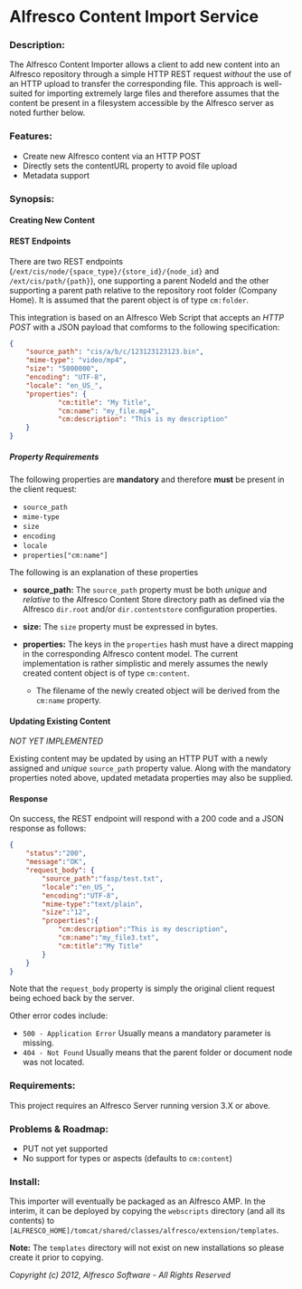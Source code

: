 # Alfresco Content Import Service

### Description:

The Alfresco Content Importer allows a client to add new content into an Alfresco repository through a simple HTTP REST request *without* the use of an HTTP upload to transfer the corresponding file. This approach is well-suited for importing extremely large files and therefore assumes that the content be present in a filesystem accessible by the Alfresco server as noted further below.

### Features:

  * Create new Alfresco content via an HTTP POST
  * Directly sets the contentURL property to avoid file upload
  * Metadata support

### Synopsis:

#### Creating New Content

#### REST Endpoints
There are two REST endpoints (`/ext/cis/node/{space_type}/{store_id}/{node_id}` and `/ext/cis/path/{path}`), one supporting a parent NodeId and the other supporting a parent path relative to the repository root folder (Company Home). It is assumed that the parent object is of type `cm:folder`.

This integration is based on an Alfresco Web Script that accepts an *HTTP POST* with a JSON payload that comforms to the following specification:

```json
{
	"source_path": "cis/a/b/c/123123123123.bin",
	"mime-type": "video/mp4",
	"size": "5000000",
	"encoding": "UTF-8",
	"locale": "en_US_",
	"properties": {
			"cm:title": "My Title",
			"cm:name": "my_file.mp4",
			"cm:description": "This is my description"
	}
}
```

##### Property Requirements
The following properties are **mandatory** and therefore **must** be present in the client request:
  * `source_path`
  * `mime-type`
  * `size`
  * `encoding`
  * `locale`
  * `properties["cm:name"]`
  
The following is an explanation of these properties
  * **source_path:** The `source_path` property must be both *unique* and *relative* to the Alfresco Content Store directory path as defined via the Alfresco `dir.root` and/or `dir.contentstore` configuration properties.

  * **size:** The `size` property must be expressed in bytes.

  * **properties:** The keys in the `properties` hash must have a direct mapping in the corresponding Alfresco content model. The current implementation is rather simplistic and merely assumes the newly created content object is of type `cm:content`.

    * The filename of the newly created object will be derived from the `cm:name` property.

#### Updating Existing Content
*NOT YET IMPLEMENTED*

Existing content may be updated by using an HTTP PUT with a newly assigned and *unique* `source_path` property value. Along with the mandatory properties noted above, updated metadata properties may also be supplied.

#### Response
On success, the REST endpoint will respond with a 200 code and a JSON response as follows:

```json
{
	"status":"200",
	"message":"OK",
	"request_body": {
		"source_path":"fasp/test.txt",
		"locale":"en_US_",
		"encoding":"UTF-8",
		"mime-type":"text/plain",
		"size":"12",
		"properties":{
			"cm:description":"This is my description",
			"cm:name":"my_file3.txt",
			"cm:title":"My Title"
		}
	}
}
```

Note that the `request_body` property is simply the original client request being echoed back by the server.

Other error codes include:
  * `500 - Application Error` Usually means a mandatory parameter is missing.
  * `404 - Not Found` Usually means that the parent folder or document node was not located.

### Requirements:
This project requires an Alfresco Server running version 3.X or above.

### Problems & Roadmap:

  * PUT not yet supported
  * No support for types or aspects (defaults to `cm:content`)

### Install:

This importer will eventually be packaged as an Alfresco AMP. In the interim, it can be deployed by copying the `webscripts` directory (and all its contents) to `[ALFRESCO_HOME]/tomcat/shared/classes/alfresco/extension/templates`.

**Note:** The `templates` directory will not exist on new installations so please create it prior to copying.

*Copyright (c) 2012, Alfresco Software - All Rights Reserved*